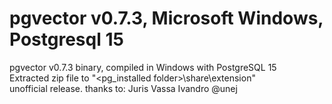 # pgvector v0.7.3, Microsoft Windows, Postgresql 15
pgvector v0.7.3 binary, compiled in Windows with PostgreSQL 15
\
Extracted zip file to "<pg_installed folder>\share\extension\"
\
unofficial release.
thanks to: Juris Vassa Ivandro @unej

